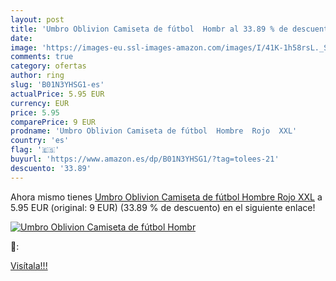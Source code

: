 ```yaml
---
layout: post
title: 'Umbro Oblivion Camiseta de fútbol  Hombr al 33.89 % de descuento'
date: 
image: 'https://images-eu.ssl-images-amazon.com/images/I/41K-1h58rsL._SL200_.jpg'
comments: true
category: ofertas
author: ring
slug: 'B01N3YHSG1-es'
actualPrice: 5.95 EUR
currency: EUR
price: 5.95
comparePrice: 9 EUR
prodname: 'Umbro Oblivion Camiseta de fútbol  Hombre  Rojo  XXL'
country: 'es'
flag: '🇪🇸'
buyurl: 'https://www.amazon.es/dp/B01N3YHSG1/?tag=tolees-21'
descuento: '33.89'
---
```


Ahora mismo tienes [Umbro Oblivion Camiseta de fútbol  Hombre  Rojo  XXL](https://www.amazon.es/dp/B01N3YHSG1/?tag=tolees-21) a 5.95 EUR (original: 9 EUR) (33.89 %  de descuento) en el siguiente enlace!

[![Umbro Oblivion Camiseta de fútbol  Hombr](https://images-eu.ssl-images-amazon.com/images/I/41K-1h58rsL._SL200_.jpg)](https://www.amazon.es/dp/B01N3YHSG1/?tag=tolees-21)

🔎:


[Visítala!!!](https://www.amazon.es/dp/B01N3YHSG1/?tag=tolees-21)
